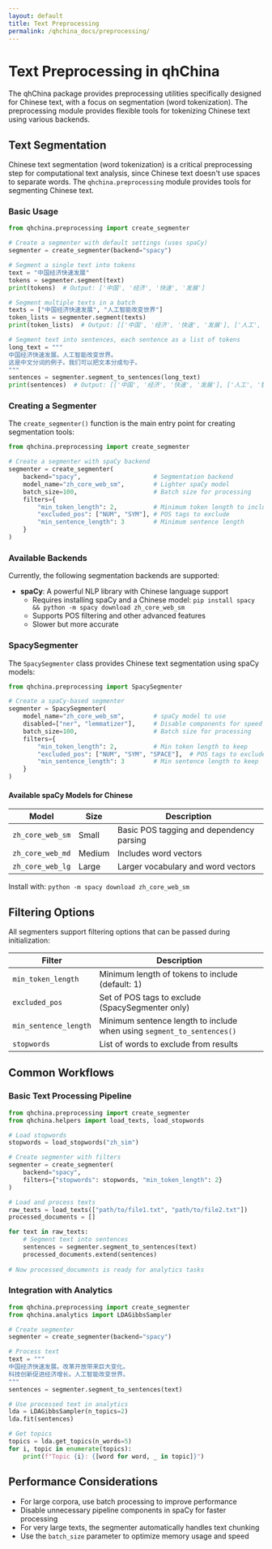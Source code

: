 ```yaml
---
layout: default
title: Text Preprocessing
permalink: /qhchina_docs/preprocessing/
---
```


# Text Preprocessing in qhChina

The qhChina package provides preprocessing utilities specifically designed for Chinese text, with a focus on segmentation (word tokenization). The preprocessing module provides flexible tools for tokenizing Chinese text using various backends.

## Text Segmentation

Chinese text segmentation (word tokenization) is a critical preprocessing step for computational text analysis, since Chinese text doesn't use spaces to separate words. The `qhchina.preprocessing` module provides tools for segmenting Chinese text.

### Basic Usage

```python
from qhchina.preprocessing import create_segmenter

# Create a segmenter with default settings (uses spaCy)
segmenter = create_segmenter(backend="spacy")

# Segment a single text into tokens
text = "中国经济快速发展"
tokens = segmenter.segment(text)
print(tokens)  # Output: ['中国', '经济', '快速', '发展']

# Segment multiple texts in a batch
texts = ["中国经济快速发展", "人工智能改变世界"]
token_lists = segmenter.segment(texts)
print(token_lists)  # Output: [['中国', '经济', '快速', '发展'], ['人工', '智能', '改变', '世界']]

# Segment text into sentences, each sentence as a list of tokens
long_text = """
中国经济快速发展。人工智能改变世界。
这是中文分词的例子。我们可以把文本分成句子。
"""
sentences = segmenter.segment_to_sentences(long_text)
print(sentences)  # Output: [['中国', '经济', '快速', '发展'], ['人工', '智能', '改变', '世界'], ...]
```

### Creating a Segmenter

The `create_segmenter()` function is the main entry point for creating segmentation tools:

```python
from qhchina.preprocessing import create_segmenter

# Create a segmenter with spaCy backend
segmenter = create_segmenter(
    backend="spacy",                    # Segmentation backend
    model_name="zh_core_web_sm",        # Lighter spaCy model
    batch_size=100,                     # Batch size for processing
    filters={
        "min_token_length": 2,          # Minimum token length to include
        "excluded_pos": ["NUM", "SYM"], # POS tags to exclude
        "min_sentence_length": 3        # Minimum sentence length
    }
)
```

### Available Backends

Currently, the following segmentation backends are supported:

- **spaCy**: A powerful NLP library with Chinese language support
  - Requires installing spaCy and a Chinese model: `pip install spacy && python -m spacy download zh_core_web_sm`
  - Supports POS filtering and other advanced features
  - Slower but more accurate

### SpacySegmenter

The `SpacySegmenter` class provides Chinese text segmentation using spaCy models:

```python
from qhchina.preprocessing import SpacySegmenter

# Create a spaCy-based segmenter
segmenter = SpacySegmenter(
    model_name="zh_core_web_sm",        # spaCy model to use
    disabled=["ner", "lemmatizer"],     # Disable components for speed
    batch_size=100,                     # Batch size for processing
    filters={
        "min_token_length": 2,          # Min token length to keep
        "excluded_pos": ["NUM", "SYM", "SPACE"],  # POS tags to exclude
        "min_sentence_length": 3        # Min sentence length to keep
    }
)
```

#### Available spaCy Models for Chinese

| Model | Size | Description |
|-------|------|-------------|
| `zh_core_web_sm` | Small | Basic POS tagging and dependency parsing |
| `zh_core_web_md` | Medium | Includes word vectors |
| `zh_core_web_lg` | Large | Larger vocabulary and word vectors |

Install with: `python -m spacy download zh_core_web_sm`

## Filtering Options

All segmenters support filtering options that can be passed during initialization:

| Filter | Description |
|--------|-------------|
| `min_token_length` | Minimum length of tokens to include (default: 1) |
| `excluded_pos` | Set of POS tags to exclude (SpacySegmenter only) |
| `min_sentence_length` | Minimum sentence length to include when using `segment_to_sentences()` |
| `stopwords` | List of words to exclude from results |

## Common Workflows

### Basic Text Processing Pipeline

```python
from qhchina.preprocessing import create_segmenter
from qhchina.helpers import load_texts, load_stopwords

# Load stopwords
stopwords = load_stopwords("zh_sim")

# Create segmenter with filters
segmenter = create_segmenter(
    backend="spacy",
    filters={"stopwords": stopwords, "min_token_length": 2}
)

# Load and process texts
raw_texts = load_texts(["path/to/file1.txt", "path/to/file2.txt"])
processed_documents = []

for text in raw_texts:
    # Segment text into sentences
    sentences = segmenter.segment_to_sentences(text)
    processed_documents.extend(sentences)
    
# Now processed_documents is ready for analytics tasks
```

### Integration with Analytics

```python
from qhchina.preprocessing import create_segmenter
from qhchina.analytics import LDAGibbsSampler

# Create segmenter
segmenter = create_segmenter(backend="spacy")

# Process text
text = """
中国经济快速发展。改革开放带来巨大变化。
科技创新促进经济增长。人工智能改变世界。
"""
sentences = segmenter.segment_to_sentences(text)

# Use processed text in analytics
lda = LDAGibbsSampler(n_topics=2)
lda.fit(sentences)

# Get topics
topics = lda.get_topics(n_words=5)
for i, topic in enumerate(topics):
    print(f"Topic {i}: {[word for word, _ in topic]}")
```

## Performance Considerations

- For large corpora, use batch processing to improve performance
- Disable unnecessary pipeline components in spaCy for faster processing
- For very large texts, the segmenter automatically handles text chunking
- Use the `batch_size` parameter to optimize memory usage and speed 